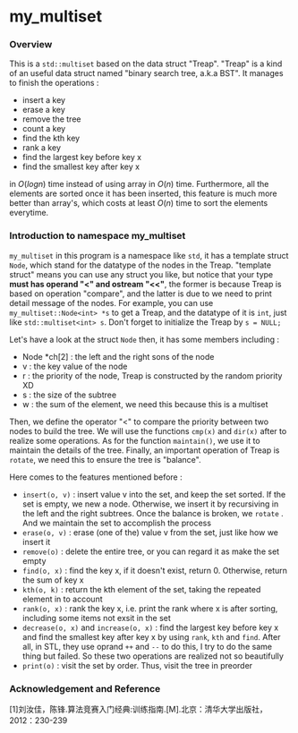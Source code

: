 # my_multiset

### Overview

This is a `std::multiset` based on the data struct "Treap". "Treap" is a kind of an useful data struct named "binary search tree, a.k.a BST". It manages to finish the operations : 

- insert a key
- erase a key
- remove the tree
- count a key
- find the kth key
- rank a key
- find the largest key before key x
- find the smallest key after key x

in $O(logn)$ time instead of using array in $O(n)$ time. Furthermore, all the elements are sorted once it has been inserted, this feature is much more better than array's, which costs at least $O(n)$ time to sort the elements everytime.



### Introduction to namespace my_multiset

`my_multiset` in this program is a namespace like `std`, it has a template struct `Node`, which stand for the datatype of the nodes in the Treap. "template struct" means you can use any struct you like, but notice that your type **must has operand "<" and ostream "<<"**, the former is because Treap is based on operation "compare", and the latter is due to we need to print detail message of the nodes. For example, you can use `my_multiset::Node<int> *s` to get a Treap, and the datatype of it is `int`, just like `std::multiset<int> s`. Don't forget to initialize the Treap by `s = NULL;`

Let's have a look at the struct `Node` then, it has some members including :

- Node *ch[2] : the left and the right sons of the node
- v : the key value of the node
- r : the priority of the node, Treap is constructed by the random priority XD
- s : the size of the subtree
- w : the sum of the element, we need this because this is a multiset

Then, we define the operator "<" to compare the priority between two nodes to build the tree. We will use the functions `cmp(x)` and `dir(x)` after to realize some operations. As for the function `maintain()`, we use it to maintain the details of the tree. Finally, an important operation of Treap is `rotate`, we need this to ensure the tree is "balance".

Here comes to the features mentioned before : 

- `insert(o, v)` : insert value v into the set, and keep the set sorted. If the set is empty, we new a node. Otherwise, we insert it by recursiving in the left and the right subtrees. Once the balance is broken, we  `rotate` . And we maintain the set to accomplish the process
- `erase(o, v)` : erase (one of the) value v from the set, just like how we insert it
- `remove(o)` : delete the entire tree, or you can regard it as make the set empty
- `find(o, x)` : find the key x, if it doesn't exist, return 0. Otherwise, return the sum of key x
- `kth(o, k)` : return the kth element of the set, taking the repeated element in to account
- `rank(o, x)` : rank the key x, i.e. print the rank where x is after sorting, including some items not exsit in the set
- `decrease(o, x)` and `increase(o, x)` : find the largest key before key x​ and find the smallest key after key x by using `rank`,  `kth` and `find`. After all, in STL, they use oprand `++` and `--` to do this, I try to do the same thing but failed. So these two operations are realized not so beautifully
- `print(o)` : visit the set by order. Thus, visit the tree in preorder



### Acknowledgement and Reference

[1]刘汝佳，陈锋.算法竞赛入门经典:训练指南.[M].北京：清华大学出版社，2012：230-239